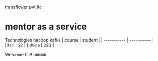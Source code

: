 transflower pvt ltd
# mentor as a service
Technologies
hadoop
kafka
| course     | student |
| ----------- | ----------- |
|dac      | 22       |
| dbda   | 222       |


Welcome hii!!
hiiiiiiiiii